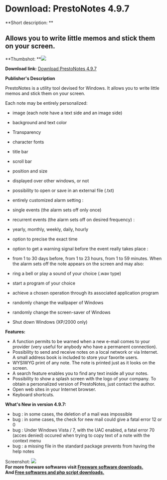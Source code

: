 # Download: PrestoNotes 4.9.7

**Short description: **

## Allows you to write little memos and stick them on your screen.

  
**Thumbshot: **![](http://www.freewarefiles.com/screenshot/prestonotes_md.gif)   
  
**Download link:** [Download PrestoNotes 4.9.7](http://freesoftwares.boysofts.com/PrestoNotes_program_15022.html)  
  

**Publisher's Description**  
  

PrestoNotes is a utility tool devised for Windows. It allows you to write
little memos and stick them on your screen.

Each note may be entirely personalized:

  * image (each note have a text side and an image side) 
  * background and text color 
  * Transparency 
  * character fonts 
  * title bar 
  * scroll bar 
  * position and size 
  * displayed over other windows, or not 
  * possibility to open or save in an external file (.txt) 
  * entirely customized alarm setting : 
  * single events (the alarm sets off only once) 
  * recurrent events (the alarm sets off on desired frequency) : 
  * yearly, monthly, weekly, daily, hourly 
  * option to precise the exact time 
  * option to get a warning signal before the event really takes place : 
  * from 1 to 30 days before, from 1 to 23 hours, from 1 to 59 minutes. 
When the alarm sets off the note appears on the screen and may also:

  * ring a bell or play a sound of your choice (.wav type) 
  * start a program of your choice 
  * achieve a chosen operation through its associated application program 
  * randomly change the wallpaper of Windows 
  * randomly change the screen-saver of Windows 
  * Shut down Windows (XP/2000 only) 

**Features:**

  * A function permits to be warned when a new e-mail comes to your provider (very useful for anybody who have a permanent connection). 
  * Possibility to send and receive notes on a local network or via Internet. A small address book is included to store your favorite users. 
  * WYSIWYG print of any note. The note is printed just as it looks on the screen. 
  * A search feature enables you to find any text inside all your notes. 
  * Possibility to show a splash screen with the logo of your company. To obtain a personalized version of PrestoNotes, just contact the author. 
  * Open web sites in your Internet browser. 
  * Keyboard shortcuts. 

**What's New in version 4.9.7:**

  * bug : in some cases, the deletion of a mail was impossible 
  * bug : in some cases, the check for new mail could give a fatal error 12 or 0 
  * bug : Under Windows Vista / 7, with the UAC enabled, a fatal error 70 (acces denied) occured when trying to copy text of a note with the context menu 
  * bug : a missing file in the standard package prevents from having the help notes 

  
  
Screenshot: ![](http://www.freewarefiles.com/screenshot/prestonotes.gif)  
**For more freeware softwares visit [Freeware software downloads.](http://freesoftwares.boysofts.com/)**   
**And [Free softwares and php script downloads.](http://www.boysofts.com/)**

